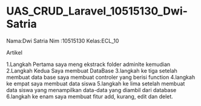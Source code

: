 # UAS_CRUD_Laravel_10515130_Dwi-Satria

Nama:Dwi Satria
Nim :10515130 
Kelas:ECL_10

Artikel 

1.Langkah Pertama saya meng ekstrack folder adminlte kemudian
2.Langkah Kedua Saya membuat DataBase
3.langkah ke tiga setelah membuat data base saya membuat controler yang berisi function
4.langkah ke empat saya membuat data siswa
5.langkah ke lima setelah membuat data siswa yang menampilkan data-data yang diambil dari database
6.langkah ke enam saya membuat fitur add, kurang, edit dan delet.
